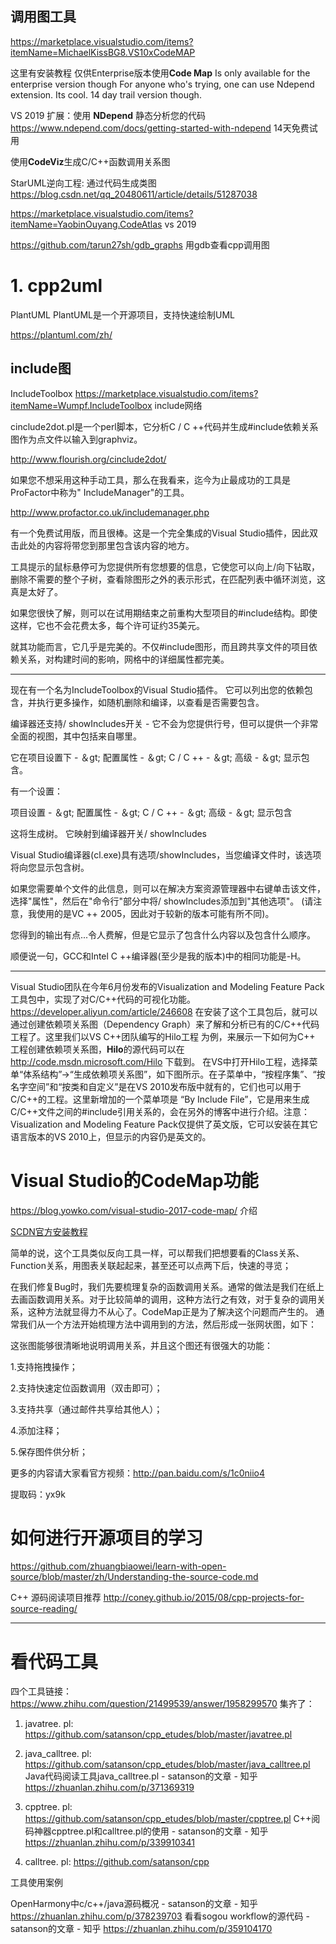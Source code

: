 
## 调用图工具

https://marketplace.visualstudio.com/items?itemName=MichaelKissBG8.VS10xCodeMAP

这里有安装教程
仅供Enterprise版本使用**Code Map** Is only available for the enterprise version though
For anyone who's trying, one can use Ndepend extension. Its cool. 14 day trail version though.


VS 2019 扩展：使用 **NDepend** 静态分析您的代码  https://www.ndepend.com/docs/getting-started-with-ndepend 14天免费试用



使用**CodeViz**生成C/C++函数调用关系图




StarUML逆向工程: 通过代码生成类图 https://blog.csdn.net/qq_20480611/article/details/51287038


https://marketplace.visualstudio.com/items?itemName=YaobinOuyang.CodeAtlas
vs 2019

https://github.com/tarun27sh/gdb_graphs 用gdb查看cpp调用图


# 1. cpp2uml




PlantUML PlantUML是一个开源项目，支持快速绘制UML

https://plantuml.com/zh/



## include图
IncludeToolbox  https://marketplace.visualstudio.com/items?itemName=Wumpf.IncludeToolbox include网络

cinclude2dot.pl是一个perl脚本，它分析C / C ++代码并生成#include依赖关系图作为点文件以输入到graphviz。

http://www.flourish.org/cinclude2dot/

如果您不想采用这种手动工具，那么在我看来，迄今为止最成功的工具是ProFactor中称为" IncludeManager"的工具。

http://www.profactor.co.uk/includemanager.php

有一个免费试用版，而且很棒。这是一个完全集成的Visual Studio插件，因此双击此处的内容将带您到那里包含该内容的地方。

工具提示的鼠标悬停可为您提供所有您想要的信息，它使您可以向上/向下钻取，删除不需要的整个子树，查看除图形之外的表示形式，在匹配列表中循环浏览，这真是太好了。

如果您很快了解，则可以在试用期结束之前重构大型项目的#include结构。即使这样，它也不会花费太多，每个许可证约35美元。

就其功能而言，它几乎是完美的。不仅#include图形，而且跨共享文件的项目依赖关系，对构建时间的影响，网格中的详细属性都完美。






-----------------------------------------------------

现在有一个名为IncludeToolbox的Visual Studio插件。 它可以列出您的依赖包含，并执行更多操作，如随机删除和编译，以查看是否需要包含。

编译器还支持/ showIncludes开关 - 它不会为您提供行号，但可以提供一个非常全面的视图，其中包括来自哪里。

它在项目设置下 - ＆gt; 配置属性 - ＆gt; C / C ++ - ＆gt; 高级 - ＆gt; 显示包含。

有一个设置：

项目设置 - ＆gt; 配置属性 - ＆gt; C / C ++ - ＆gt; 高级 - ＆gt; 显示包含

这将生成树。 它映射到编译器开关/ showIncludes

Visual Studio编译器(cl.exe)具有选项/showIncludes，当您编译文件时，该选项将向您显示包含树。

如果您需要单个文件的此信息，则可以在解决方案资源管理器中右键单击该文件，选择"属性"，然后在"命令行"部分中将/ showIncludes添加到"其他选项"。 (请注意，我使用的是VC ++ 2005，因此对于较新的版本可能有所不同)。

您得到的输出有点...令人费解，但是它显示了包含什么内容以及包含什么顺序。

顺便说一句，GCC和Intel C ++编译器(至少是我的版本)中的相同功能是-H。

---------------------------

Visual Studio团队在今年6月份发布的Visualization and Modeling Feature Pack 工具包中，实现了对C/C++代码的可视化功能。https://developer.aliyun.com/article/246608
在安装了这个工具包后，就可以通过创建依赖项关系图（Dependency Graph）来了解和分析已有的C/C++代码工程了。这里我们以VS C++团队编写的Hilo工程 为例，来展示一下如何为C++ 工程创建依赖项关系图，**Hilo**的源代码可以在 http://code.msdn.microsoft.com/Hilo 下载到。
在VS中打开Hilo工程，选择菜单“体系结构”->“生成依赖项关系图”，如下图所示。在子菜单中，“按程序集”、“按名字空间”和“按类和自定义”是在VS 2010发布版中就有的，它们也可以用于C/C++的工程。这里新增加的一个菜单项是 “By Include File”，它是用来生成C/C++文件之间的#include引用关系的，会在另外的博客中进行介绍。注意：Visualization and Modeling Feature Pack仅提供了英文版，它可以安装在其它语言版本的VS 2010上，但显示的内容仍是英文的。




# Visual Studio的CodeMap功能
https://blog.yowko.com/visual-studio-2017-code-map/ 介绍



[SCDN官方安装教程](https://docs.microsoft.com/zh-cn/visualstudio/modeling/map-dependencies-across-your-solutions?view=vs-2019&redirectedfrom=MSDN&viewFallbackFrom=vs-2015)

简单的说，这个工具类似反向工具一样，可以帮我们把想要看的Class关系、 Function关系，用图表关联起起来，甚至还可以点两下后，快速的寻览；    

在我们修复Bug时，我们先要梳理复杂的函数调用关系。通常的做法是我们在纸上去画函数调用关系。对于比较简单的调用，这种方法行之有效，对于复杂的调用关系，这种方法就显得力不从心了。CodeMap正是为了解决这个问题而产生的。
        通常我们从一个方法开始梳理方法中调用到的方法，然后形成一张网状图，如下：

这张图能够很清晰地说明调用关系，并且这个图还有很强大的功能：

1.支持拖拽操作；

2.支持快速定位函数调用（双击即可）；

3.支持共享（通过邮件共享给其他人）；

4.添加注释；

5.保存图件供分析；


更多的内容请大家看官方视频：http://pan.baidu.com/s/1c0niio4

提取码：yx9k














# 如何进行开源项目的学习



https://github.com/zhuangbiaowei/learn-with-open-source/blob/master/zh/Understanding-the-source-code.md




C++ 源码阅读项目推荐 http://coney.github.io/2015/08/cpp-projects-for-source-reading/



-----------------------
# 看代码工具


四个工具链接：https://www.zhihu.com/question/21499539/answer/1958299570
集齐了：


1. javatree. pl: https://github.com/satanson/cpp_etudes/blob/master/javatree.pl

2. java_calltree. pl: https://github.com/satanson/cpp_etudes/blob/master/java_calltree.pl
Java代码阅读工具java_calltree.pl - satanson的文章 - 知乎
https://zhuanlan.zhihu.com/p/371369319

3. cpptree. pl: https://github.com/satanson/cpp_etudes/blob/master/cpptree.pl
C++阅码神器cpptree.pl和calltree.pl的使用 - satanson的文章 - 知乎
https://zhuanlan.zhihu.com/p/339910341

4. calltree. pl: https://github.com/satanson/cpp


工具使用案例

OpenHarmony中c/c++/java源码概况 - satanson的文章 - 知乎
https://zhuanlan.zhihu.com/p/378239703
看看sogou workflow的源代码 - satanson的文章 - 知乎
https://zhuanlan.zhihu.com/p/359104170






